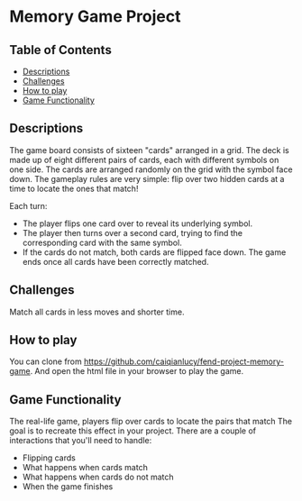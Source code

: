 # Memory Game Project

## Table of Contents

* [Descriptions](#descriptions)
* [Challenges](#challenges)
* [How to play](#how-to-play)
* [Game Functionality](#game-functionality)


## Descriptions
The game board consists of sixteen "cards" arranged in a grid. The deck is made up of eight different pairs of cards, each with different symbols on one side. The cards are arranged randomly on the grid with the symbol face down. The gameplay rules are very simple: flip over two hidden cards at a time to locate the ones that match!

Each turn:

- The player flips one card over to reveal its underlying symbol.
- The player then turns over a second card, trying to find the corresponding card with the same symbol.
- If the cards do not match, both cards are flipped face down.
The game ends once all cards have been correctly matched.


## Challenges
Match all cards in less moves and shorter time.


## How to play

You can clone from https://github.com/caiqianlucy/fend-project-memory-game. And open the html file in your browser to play the  game.

## Game Functionality
The real-life game, players flip over cards to locate the pairs that match The goal is to recreate this effect in your project. There are a couple of interactions that you'll need to handle:

- Flipping cards
- What happens when cards match
- What happens when cards do not match
- When the game finishes
